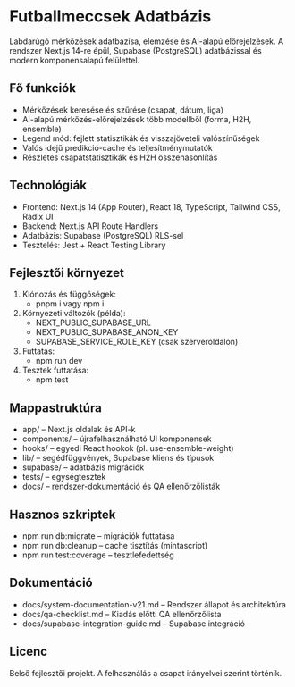 # Futballmeccsek Adatbázis

Labdarúgó mérkőzések adatbázisa, elemzése és AI-alapú előrejelzések. A rendszer Next.js 14-re épül, Supabase (PostgreSQL) adatbázissal és modern komponensalapú felülettel.

## Fő funkciók
- Mérkőzések keresése és szűrése (csapat, dátum, liga)
- AI-alapú mérkőzés-előrejelzések több modellből (forma, H2H, ensemble)
- Legend mód: fejlett statisztikák és visszajöveteli valószínűségek
- Valós idejű predikció-cache és teljesítménymutatók
- Részletes csapatstatisztikák és H2H összehasonlítás

## Technológiák
- Frontend: Next.js 14 (App Router), React 18, TypeScript, Tailwind CSS, Radix UI
- Backend: Next.js API Route Handlers
- Adatbázis: Supabase (PostgreSQL) RLS-sel
- Tesztelés: Jest + React Testing Library

## Fejlesztői környezet
1. Klónozás és függőségek:
   - pnpm i vagy npm i
2. Környezeti változók (példa):
   - NEXT_PUBLIC_SUPABASE_URL
   - NEXT_PUBLIC_SUPABASE_ANON_KEY
   - SUPABASE_SERVICE_ROLE_KEY (csak szerveroldalon)
3. Futtatás:
   - npm run dev
4. Tesztek futtatása:
   - npm test

## Mappastruktúra
- app/ – Next.js oldalak és API-k
- components/ – újrafelhasználható UI komponensek
- hooks/ – egyedi React hookok (pl. use-ensemble-weight)
- lib/ – segédfüggvények, Supabase kliens és típusok
- supabase/ – adatbázis migrációk
- tests/ – egységtesztek
- docs/ – rendszer-dokumentáció és QA ellenőrzőlisták

## Hasznos szkriptek
- npm run db:migrate – migrációk futtatása
- npm run db:cleanup – cache tisztítás (mintascript)
- npm run test:coverage – tesztlefedettség

## Dokumentáció
- docs/system-documentation-v21.md – Rendszer állapot és architektúra
- docs/qa-checklist.md – Kiadás előtti QA ellenőrzőlista
- docs/supabase-integration-guide.md – Supabase integráció

## Licenc
Belső fejlesztői projekt. A felhasználás a csapat irányelvei szerint történik.
